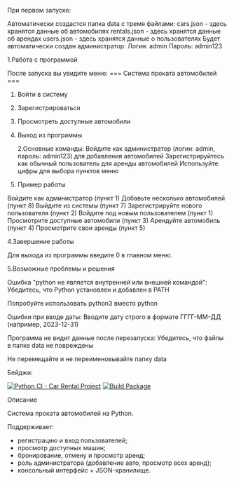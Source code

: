 При первом запуске:

Автоматически создастся папка data с тремя файлами:
cars.json - здесь хранятся данные об автомобилях
rentals.json - здесь хранятся данные об арендах
users.json - здесь хранятся данные о пользователях
Будет автоматически создан администратор:
Логин: admin
Пароль: admin123

1.Работа с программой

После запуска вы увидите меню:
=== Система проката автомобилей ===
1. Войти в систему
2. Зарегистрироваться
3. Просмотреть доступные автомобили
0. Выход из программы
   
   2.Основные команды:
Войдите как администратор (логин: admin, пароль: admin123) для добавления автомобилей
Зарегистрируйтесь как обычный пользователь для аренды автомобилей
Используйте цифры для выбора пунктов меню

3. Пример работы
   
Войдите как администратор (пункт 1)
Добавьте несколько автомобилей (пункт 8)
Выйдите из системы (пункт 7)
Зарегистрируйте нового пользователя (пункт 2)
Войдите под новым пользователем (пункт 1)
Просмотрите доступные автомобили (пункт 3)
Арендуйте автомобиль (пункт 4)
Просмотрите свои аренды (пункт 5)

4.Завершение работы

Для выхода из программы введите 0 в главном меню.

5.Возможные проблемы и решения

Ошибка "python не является внутренней или внешней командой":
Убедитесь, что Python установлен и добавлен в PATH

Попробуйте использовать python3 вместо python

Ошибки при вводе даты:
Вводите дату строго в формате ГГГГ-ММ-ДД (например, 2023-12-31)

Программа не видит данные после перезапуска:
Убедитесь, что файлы в папке data не повреждены

Не перемещайте и не переименовывайте папку data

Бейджи:

[![Python CI - Car Rental Project](https://github.com/Vergil228-maker/car_rental_project/actions/workflows/ci.yml/badge.svg)](https://github.com/Vergil228-maker/car_rental_project/actions/workflows/ci.yml)
[![Build Package](https://github.com/Vergil228-maker/car_rental_project/actions/workflows/build.yml/badge.svg)](https://github.com/Vergil228-maker/car_rental_project/actions/workflows/build.yml)

Описание

Система проката автомобилей на Python. 

Поддерживает:

- регистрацию и вход пользователей;
- просмотр доступных машин;
- бронирование, отмену и просмотр аренд;
- роль администратора (добавление авто, просмотр всех аренд);
- консольный интерфейс + JSON-хранилище.
